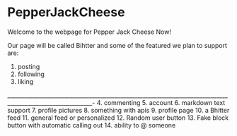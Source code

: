 # PepperJackCheese

Welcome to the webpage for Pepper Jack Cheese Now!

Our page will be called Bihtter and some of the featured we plan to support are:
  1. posting
  2. following
  3. liking
 
 ____________________________________________________________________________________________________________-
  4. commenting
  5. account
  6. markdown text support
  7. profile pictures
  8. something with apis
  9. profile page
  10. a Bhitter feed
  11. general feed or personalized
  12. Random user button
  13. Fake block button with automatic calling out
  14. ability to @ someone
